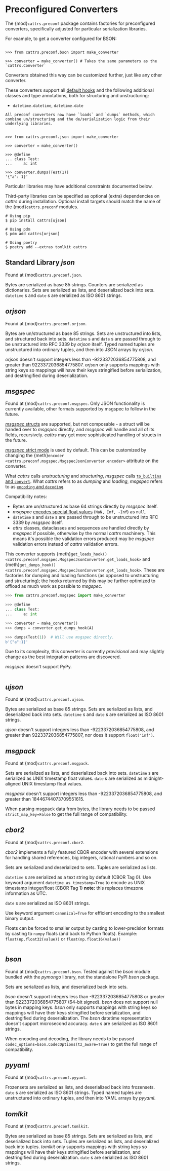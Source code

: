 # Preconfigured Converters

The {mod}`cattrs.preconf` package contains factories for preconfigured converters, specifically adjusted for particular serialization libraries.

For example, to get a converter configured for BSON:

```{doctest}

>>> from cattrs.preconf.bson import make_converter

>>> converter = make_converter() # Takes the same parameters as the `cattrs.Converter`
```

Converters obtained this way can be customized further, just like any other converter.

These converters support all [default hooks](defaulthooks.md)
and the following additional classes and type annotations,
both for structuring and unstructuring:

- `datetime.datetime`, `datetime.date`

```{versionadded} 22.1.0
All preconf converters now have `loads` and `dumps` methods, which combine un/structuring and the de/serialization logic from their underlying libraries.
```

```{doctest}

>>> from cattrs.preconf.json import make_converter

>>> converter = make_converter()

>>> @define
... class Test:
...     a: int

>>> converter.dumps(Test(1))
'{"a": 1}'
```

Particular libraries may have additional constraints documented below.

Third-party libraries can be specified as optional (extra) dependencies on _cattrs_ during installation.
Optional install targets should match the name of the {mod}`cattrs.preconf` modules.

```console
# Using pip
$ pip install cattrs[ujson]

# Using pdm
$ pdm add cattrs[orjson]

# Using poetry
$ poetry add --extras tomlkit cattrs
```


## Standard Library _json_

Found at {mod}`cattrs.preconf.json`.

Bytes are serialized as base 85 strings. Counters are serialized as dictionaries. Sets are serialized as lists, and deserialized back into sets. `datetime` s and `date` s are serialized as ISO 8601 strings.


## _orjson_

Found at {mod}`cattrs.preconf.orjson`.

Bytes are un/structured as base 85 strings.
Sets are unstructured into lists, and structured back into sets.
`datetime` s and `date` s are passed through to be unstructured into RFC 3339 by _orjson_ itself.
Typed named tuples are unstructured into ordinary tuples, and then into JSON arrays by _orjson_.

_orjson_ doesn't support integers less than -9223372036854775808, and greater than 9223372036854775807.
_orjson_ only supports mappings with string keys so mappings will have their keys stringified before serialization, and destringified during deserialization.


## _msgspec_

Found at {mod}`cattrs.preconf.msgspec`.
Only JSON functionality is currently available, other formats supported by msgspec to follow in the future.

[_msgspec_ structs](https://jcristharif.com/msgspec/structs.html) are supported, but not composable - a struct will be handed over to _msgspec_ directly, and _msgspec_ will handle and all of its fields, recursively.
_cattrs_ may get more sophisticated handling of structs in the future.

[_msgspec_ strict mode](https://jcristharif.com/msgspec/usage.html#strict-vs-lax-mode) is used by default.
This can be customized by changing the {meth}`encoder <cattrs.preconf.msgspec.MsgspecJsonConverter.encoder>` attribute on the converter.

What _cattrs_ calls _unstructuring_ and _structuring_, _msgspec_ calls [`to_builtins` and `convert`](https://jcristharif.com/msgspec/converters.html).
What _cattrs_ refers to as _dumping_ and _loading_, _msgspec_ refers to as [`encoding` and `decoding`](https://jcristharif.com/msgspec/usage.html).

Compatibility notes:
- Bytes are un/structured as base 64 strings directly by _msgspec_ itself.
- _msgspec_ [encodes special float values](https://jcristharif.com/msgspec/supported-types.html#float) (`NaN, Inf, -Inf`) as `null`.
- `datetime` s and `date` s are passed through to be unstructured into RFC 3339 by _msgspec_ itself.
- _attrs_ classes, dataclasses and sequences are handled directly by _msgspec_ if possible, otherwise by the normal _cattrs_ machinery.
This means it's possible the validation errors produced may be _msgspec_ validation errors instead of _cattrs_ validation errors.

This converter supports {meth}`get_loads_hook() <cattrs.preconf.msgspec.MsgspecJsonConverter.get_loads_hook>` and {meth}`get_dumps_hook() <cattrs.preconf.msgspec.MsgspecJsonConverter.get_loads_hook>`.
These are factories for dumping and loading functions (as opposed to unstructuring and structuring); the hooks returned by this may be further optimized to offload as much work as possible to _msgspec_.

```python
>>> from cattrs.preconf.msgspec import make_converter

>>> @define
... class Test:
...     a: int

>>> converter = make_converter()
>>> dumps = converter.get_dumps_hook(A)

>>> dumps(Test(1))  # Will use msgspec directly.
b'{"a":1}'
```

Due to its complexity, this converter is currently _provisional_ and may slightly change as the best integration patterns are discovered.

_msgspec_ doesn't support PyPy.

```{versionadded} 24.1.0

```

## _ujson_

Found at {mod}`cattrs.preconf.ujson`.

Bytes are serialized as base 85 strings. Sets are serialized as lists, and deserialized back into sets. `datetime` s and `date` s are serialized as ISO 8601 strings.

_ujson_ doesn't support integers less than -9223372036854775808, and greater than 9223372036854775807, nor does it support `float('inf')`.


## _msgpack_

Found at {mod}`cattrs.preconf.msgpack`.

Sets are serialized as lists, and deserialized back into sets. `datetime` s are serialized as UNIX timestamp float values. `date` s are serialized as midnight-aligned UNIX timestamp float values.

_msgpack_ doesn't support integers less than -9223372036854775808, and greater than 18446744073709551615.

When parsing msgpack data from bytes, the library needs to be passed `strict_map_key=False` to get the full range of compatibility.


## _cbor2_

Found at {mod}`cattrs.preconf.cbor2`.

_cbor2_ implements a fully featured CBOR encoder with several extensions for handling shared references, big integers, rational numbers and so on.

Sets are serialized and deserialized to sets.
Tuples are serialized as lists.

`datetime` s are serialized as a text string by default (CBOR Tag 0).
Use keyword argument `datetime_as_timestamp=True` to encode as UNIX timestamp integer/float (CBOR Tag 1)
**note:** this replaces timezone information as UTC.

`date` s are serialized as ISO 8601 strings.

Use keyword argument `canonical=True` for efficient encoding to the smallest binary output.

Floats can be forced to smaller output by casting to lower-precision formats by casting to `numpy` floats (and back to Python floats).
Example: `float(np.float32(value))` or `float(np.float16(value))`

```{versionadded} 23.1.0

```

## _bson_

Found at {mod}`cattrs.preconf.bson`. Tested against the _bson_ module bundled with the _pymongo_ library, not the standalone PyPI _bson_ package.

Sets are serialized as lists, and deserialized back into sets.

_bson_ doesn't support integers less than -9223372036854775808 or greater than 9223372036854775807 (64-bit signed).
_bson_ does not support null bytes in mapping keys.
_bson_ only supports mappings with string keys so mappings will have their keys stringified before serialization, and destringified during deserialization.
The _bson_ datetime representation doesn't support microsecond accuracy.
`date` s are serialized as ISO 8601 strings.

When encoding and decoding, the library needs to be passed `codec_options=bson.CodecOptions(tz_aware=True)` to get the full range of compatibility.


## _pyyaml_

Found at {mod}`cattrs.preconf.pyyaml`.

Frozensets are serialized as lists, and deserialized back into frozensets.
`date` s are serialized as ISO 8601 strings.
Typed named tuples are unstructured into ordinary tuples, and then into YAML arrays by _pyyaml_.

## _tomlkit_

Found at {mod}`cattrs.preconf.tomlkit`.

Bytes are serialized as base 85 strings. Sets are serialized as lists, and deserialized back into sets.
Tuples are serialized as lists, and deserialized back into tuples.
_tomlkit_ only supports mappings with string keys so mappings will have their keys stringified before serialization, and destringified during deserialization. `date` s are serialized as ISO 8601 strings.
